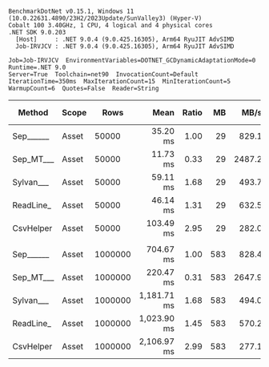 ```

BenchmarkDotNet v0.15.1, Windows 11 (10.0.22631.4890/23H2/2023Update/SunValley3) (Hyper-V)
Cobalt 100 3.40GHz, 1 CPU, 4 logical and 4 physical cores
.NET SDK 9.0.203
  [Host]     : .NET 9.0.4 (9.0.425.16305), Arm64 RyuJIT AdvSIMD
  Job-IRVJCV : .NET 9.0.4 (9.0.425.16305), Arm64 RyuJIT AdvSIMD

Job=Job-IRVJCV  EnvironmentVariables=DOTNET_GCDynamicAdaptationMode=0  Runtime=.NET 9.0  
Server=True  Toolchain=net90  InvocationCount=Default  
IterationTime=350ms  MaxIterationCount=15  MinIterationCount=5  
WarmupCount=6  Quotes=False  Reader=String  

```
| Method    | Scope | Rows    | Mean        | Ratio | MB  | MB/s   | ns/row | Allocated  | Alloc Ratio |
|---------- |------ |-------- |------------:|------:|----:|-------:|-------:|-----------:|------------:|
| Sep______ | Asset | 50000   |    35.20 ms |  1.00 |  29 |  829.1 |  703.9 |   13.48 MB |        1.00 |
| Sep_MT___ | Asset | 50000   |    11.73 ms |  0.33 |  29 | 2487.2 |  234.7 |   13.54 MB |        1.00 |
| Sylvan___ | Asset | 50000   |    59.11 ms |  1.68 |  29 |  493.7 | 1182.2 |   13.63 MB |        1.01 |
| ReadLine_ | Asset | 50000   |    46.14 ms |  1.31 |  29 |  632.5 |  922.8 |   99.74 MB |        7.40 |
| CsvHelper | Asset | 50000   |   103.49 ms |  2.95 |  29 |  282.0 | 2069.9 |   13.64 MB |        1.01 |
|           |       |         |             |       |     |        |        |            |             |
| Sep______ | Asset | 1000000 |   704.67 ms |  1.00 | 583 |  828.4 |  704.7 |  260.42 MB |        1.00 |
| Sep_MT___ | Asset | 1000000 |   220.47 ms |  0.31 | 583 | 2647.9 |  220.5 |  268.15 MB |        1.03 |
| Sylvan___ | Asset | 1000000 | 1,181.71 ms |  1.68 | 583 |  494.0 | 1181.7 |  260.57 MB |        1.00 |
| ReadLine_ | Asset | 1000000 | 1,023.90 ms |  1.45 | 583 |  570.2 | 1023.9 | 1991.04 MB |        7.65 |
| CsvHelper | Asset | 1000000 | 2,106.97 ms |  2.99 | 583 |  277.1 | 2107.0 |  260.58 MB |        1.00 |
